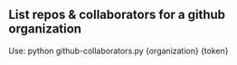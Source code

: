 ## List repos & collaborators for a github organization

Use: python github-collaborators.py {organization} {token}
